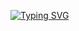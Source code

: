 [![Typing SVG](https://readme-typing-svg.herokuapp.com/?lines=HI+i+am+Mostafa;15+yrs+old+dev)](https://git.io/typing-svg)
